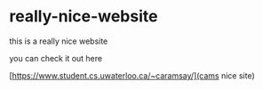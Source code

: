 # really-nice-website
this is a really nice website

you can check it out here

[https://www.student.cs.uwaterloo.ca/~caramsay/](cams nice site)
